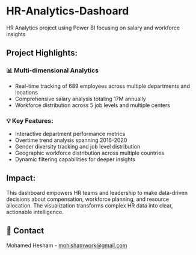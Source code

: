 # HR-Analytics-Dashoard
HR Analytics project using Power BI focusing on salary and workforce insights


## Project Highlights:
### 📊 Multi-dimensional Analytics
- Real-time tracking of 689 employees across multiple departments and locations
- Comprehensive salary analysis totaling 17M annually
- Workforce distribution across 5 job levels and multiple centers

### 💡 Key Features:

- Interactive department performance metrics
- Overtime trend analysis spanning 2016-2020
- Gender diversity tracking and job level distribution
- Geographic workforce distribution across multiple countries
- Dynamic filtering capabilities for deeper insights



## Impact:
This dashboard empowers HR teams and leadership to make data-driven decisions about compensation, workforce planning, and resource allocation. The visualization transforms complex HR data into clear, actionable intelligence.




## 📧 Contact
Mohamed Hesham - mohishamwork@gmail.com
